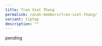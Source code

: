 ```yaml
---
title: Tran Viet Thang
permalink: /anah-members/tran-viet-thang/
variant: tiptap
description: ""
---
```

<p>pending</p>